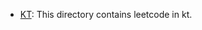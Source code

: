 - [KT](https://github.com/PabloRosas17/Vaults/tree/main/EclipseKotlin/Kotlin/src/main/kotlin/fun/fizzy/lc): This directory contains leetcode in kt. 